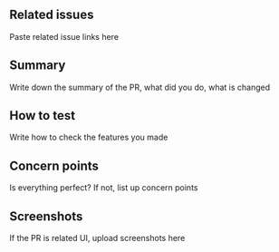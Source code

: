 ## Related issues
Paste related issue links here

## Summary
Write down the summary of the PR, what did you do, what is changed

## How to test
Write how to check the features you made

## Concern points
Is everything perfect? If not, list up concern points

## Screenshots
If the PR is related UI, upload screenshots here
